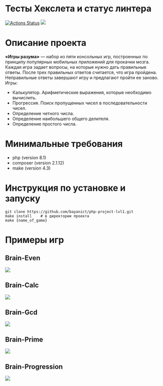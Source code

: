 # Тесты Хекслета и статус линтера
[![Actions Status](https://github.com/bayanict/php-project-lvl1/workflows/hexlet-check/badge.svg)](https://github.com/bayanict/php-project-lvl1/actions)
<a href="https://codeclimate.com/github/bayanict/php-project-lvl1/maintainability"><img src="https://api.codeclimate.com/v1/badges/e15e8761158692a4a7d8/maintainability" /></a>

# Описание проекта
<b>«Игры разума»</b> — набор из пяти консольных игр, построенных по принципу популярных мобильных приложений для прокачки мозга. Каждая игра задает вопросы, на которые нужно дать правильные ответы. После трех правильных ответов считается, что игра пройдена. Неправильные ответы завершают игру и предлагают пройти ее заново. Игры:

- Калькулятор. Арифметические выражения, которые необходимо вычислить.
- Прогрессия. Поиск пропущенных чисел в последовательности чисел.
- Определение четного числа.
- Определение наибольшего общего делителя.
- Определение простого числа.
# Минимальные требования
* php (version 8.1)
* composer (version 2.1.12)
* make (version 4.3)

# Инструкция по установке и запуску
```
git clone https://github.com/bayanict/php-project-lvl1.git
make install    # в директории проекта
make {name_of_game}
```

# Примеры игр

## Brain-Even
<a href="https://asciinema.org/a/m56YmkUmEUijgJ5tmSrBOCj31" target="_blank"><img src="https://asciinema.org/a/m56YmkUmEUijgJ5tmSrBOCj31.svg" /></a>

## Brain-Calc
<a href="https://asciinema.org/a/sKP7XxkY8DBCQ5X7bjtlqQUM7" target="_blank"><img src="https://asciinema.org/a/sKP7XxkY8DBCQ5X7bjtlqQUM7.svg" /></a>

## Brain-Gcd
<a href="https://asciinema.org/a/dAo9B4aUksugrAOT5V2zp1Xzo" target="_blank"><img src="https://asciinema.org/a/dAo9B4aUksugrAOT5V2zp1Xzo.svg" /></a>

## Brain-Prime
<a href="https://asciinema.org/a/LcsgcXN07ASSSAqFgRo88remf" target="_blank"><img src="https://asciinema.org/a/LcsgcXN07ASSSAqFgRo88remf.svg" /></a>

## Brain-Progression
<a href="https://asciinema.org/a/68JZDzpRcHri9JVrWCSzONfoF" target="_blank"><img src="https://asciinema.org/a/68JZDzpRcHri9JVrWCSzONfoF.svg" /></a>